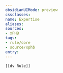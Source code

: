```yaml
---
obsidianUIMode: preview
cssclasses:
name: Expertise
aliases:
sources:
- xPHB
tags:
- rule/core
- source/xphb
entry:
---
```


```meta-bind-embed
[[dv Rule]]
```